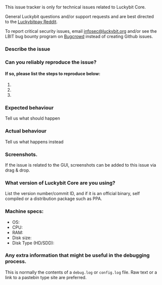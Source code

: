 <!--- Remove sections that do not apply -->

This issue tracker is only for technical issues related to Luckybit Core.

General Luckybit questions and/or support requests and are best directed to the [Luckybitpay Reddit](https://www.reddit.com/r/luckybitpay/).

To report critical security issues, email infosec@luckybit.org and/or see the LBIT bug bounty program on [Bugcrowd](https://bugcrowd.com/luckybitdigitalcash) instead of creating Github issues.

### Describe the issue

### Can you reliably reproduce the issue?
#### If so, please list the steps to reproduce below:
1.
2.
3.

### Expected behaviour
Tell us what should happen

### Actual behaviour
Tell us what happens instead

### Screenshots.
If the issue is related to the GUI, screenshots can be added to this issue via drag & drop.

### What version of Luckybit Core are you using?
List the version number/commit ID, and if it is an official binary, self compiled or a distribution package such as PPA.

### Machine specs:
- OS:
- CPU:
- RAM:
- Disk size:
- Disk Type (HD/SDD):

### Any extra information that might be useful in the debugging process.
This is normally the contents of a `debug.log` or `config.log` file. Raw text or a link to a pastebin type site are preferred.
